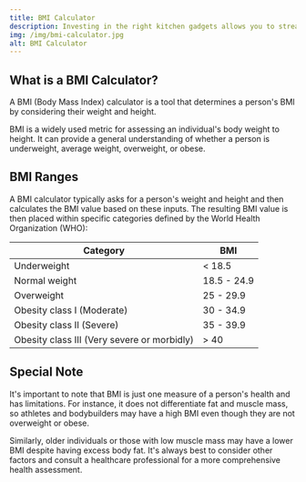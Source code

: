 ```yaml
---
title: BMI Calculator
description: Investing in the right kitchen gadgets allows you to streamline your keto meal preparation, save time, and enjoy a diverse range of tasty, satisfying dishes.
img: /img/bmi-calculator.jpg
alt: BMI Calculator
---
```


## What is a BMI Calculator?
A BMI (Body Mass Index) calculator is a tool that determines a person's BMI by considering their weight and height.

BMI is a widely used metric for assessing an individual's body weight to height. It can provide a general understanding of whether a person is underweight, average weight, overweight, or obese.

## BMI Ranges
A BMI calculator typically asks for a person's weight and height and then calculates the BMI value based on these inputs. The resulting BMI value is then placed within specific categories defined by the World Health Organization (WHO):

| Category   | BMI |
| ------ | --- |
| Underweight | < 18.5 |
| Normal weight | 18.5 - 24.9 |
| Overweight | 25 - 29.9 |
| Obesity class I (Moderate) | 30 - 34.9 |
| Obesity class II (Severe) | 35 - 39.9 |
| Obesity class III (Very severe or morbidly) | > 40 |

## Special Note

It's important to note that BMI is just one measure of a person's health and has limitations. For instance, it does not differentiate fat and muscle mass, so athletes and bodybuilders may have a high BMI even though they are not overweight or obese.

Similarly, older individuals or those with low muscle mass may have a lower BMI despite having excess body fat. It's always best to consider other factors and consult a healthcare professional for a more comprehensive health assessment.